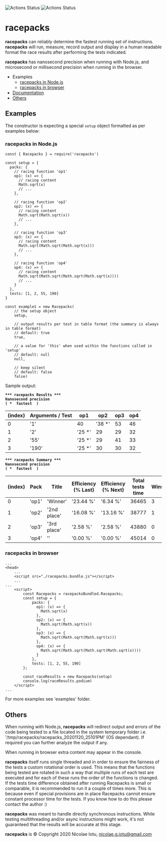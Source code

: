 ![Actions Status](https://github.com/NicolaeIotu/racepacks/workflows/tests/badge.svg)
![Actions Status](https://github.com/NicolaeIotu/racepacks/workflows/standard%20code%20style/badge.svg)

# racepacks

**racepacks** can reliably determine the fastest running set of instructions.
**racepacks** will run, measure, record output and display in a human readable format the race results after
 performing the tests indicated.
     
**racepacks** has nanosecond precision when running with Node.js, and microsecond or millisecond precision when
 running in the browser.

* Examples
  * [racepacks in Node.js](#racepacks-in-nodejs)
  * [racepacks in browser](#racepacks-in-browser)
* <a href="https://nicolaeiotu.github.io/racepacks" target="_blank" title="racepacks Documentation">Documentation</a>
* [Others](#others)

## Examples
The constructor is expecting a special `setup` object formatted as per examples below:

### racepacks in Node.js
```
const { Racepacks } = require('racepacks')

const setup = {
  packs: {
    // racing function 'op1'
    op1: (x) => {
      // racing content
      Math.sqrt(x)
      // ...
    },

    // racing function 'op2'
    op2: (x) => {
      // racing content
      Math.sqrt(Math.sqrt(x))
      // ...
    },

    // racing function 'op3'
    op3: (x) => {
      // racing content
      Math.sqrt(Math.sqrt(Math.sqrt(x)))
      // ...
    },

    // racing function 'op4'
    op4: (x) => {
      // racing content
      Math.sqrt(Math.sqrt(Math.sqrt(Math.sqrt(x))))
      // ...
    }
  },
  tests: [1, 2, 55, 190]
}

const example1 = new Racepacks(
    // the setup object
    setup, 

    // output results per test in table format (the summary is always in table format)
    // default: true
    true, 

    // a value for 'this' when used within the functions called in 'setup'
    // default: null
    null, 

    // keep silent
    // default: false
    false)
```

Sample output:

**` *** racepacks Results *** `**<br>
**` Nanosecond precision `**<br>
**` ( *  fastest  ) `**
  <table>
  <thead>
    <tr>
      <th>(index)</th>
      <th>Arguments / Test</th>
      <th>op1</th>
      <th>op2</th>
      <th>op3</th>
      <th>op4</th>
    </tr>
  </thead>
  <tbody>
    <tr>
      <td>0</td>
      <td>'1'</td>
      <td>40</td>
      <td>'38 *'</td>
      <td>53</td>
      <td>46</td>
    </tr>
    <tr>
      <td>1</td>
      <td>'2'</td>
      <td>'25 *'</td>
      <td>29</td>
      <td>29</td>
      <td>32</td>
    </tr>
    <tr>
      <td>2</td>
      <td>'55'</td>
      <td>'25 *'</td>
      <td>29</td>
      <td>41</td>
      <td>33</td>
    </tr>
    <tr>
      <td>3</td>
      <td>'190'</td>
      <td>'25 *'</td>
      <td>30</td>
      <td>30</td>
      <td>32</td>
    </tr>
  </tbody>
  </table>

**` *** racepacks Summary *** `**<br>
**` Nanosecond precision `**<br>
**` ( *  fastest  ) `**
  <table>
  <thead>
    <tr>
      <th>(index)</th>
      <th>Pack</th>
      <th>Title</th>
      <th>Efficiency (% Last)</th>
      <th>Efficiency (% Next)</th>
      <th>Total tests time</th>
      <th>Wins</th>
      <th>Runs</th>
    </tr>
  </thead>
  <tbody>
    <tr>
      <td>0</td>
      <td>'op1'</td>
      <td>'Winner'</td>
      <td>'23.44 %'</td>
      <td>'6.34 %'</td>
      <td>36465</td>
      <td>3</td>
      <td>32</td>
    </tr>
    <tr>
      <td>1</td>
      <td>'op2'</td>
      <td>'2nd place'</td>
      <td>'16.08 %'</td>
      <td>'13.16 %'</td>
      <td>38777</td>
      <td>1</td>
      <td>32</td>
    </tr>
    <tr>
      <td>2</td>
      <td>'op3'</td>
      <td>'3rd place'</td>
      <td>'2.58 %'</td>
      <td>'2.58 %'</td>
      <td>43880</td>
      <td>0</td>
      <td>32</td>
    </tr>
    <tr>
      <td>3</td>
      <td>'op4'</td>
      <td>''</td>
      <td>'0.00 %'</td>
      <td>'0.00 %'</td>
      <td>45014</td>
      <td>0</td>
      <td>32</td>
    </tr>
  </tbody>
  </table>


### racepacks in browser
```
...
<head>
    ...
    <script src="./racepacks.bundle.js"></script>
    ...
...
    <script>
        const Racepacks = racepacksBundled.Racepacks;
        const setup = {
            packs: {
              op1: (x) => {
                Math.sqrt(x)
              },
              op2: (x) => {
                Math.sqrt(Math.sqrt(x))
              },
              op3: (x) => {
                Math.sqrt(Math.sqrt(Math.sqrt(x)))
              },
              op4: (x) => {
                Math.sqrt(Math.sqrt(Math.sqrt(Math.sqrt(x))))
              }
            },
            tests: [1, 2, 55, 190]
        };
        
        const raceResults = new Racepacks(setup)
        console.log(raceResults.podium)
    </script>
...
```

For more examples see 'examples' folder.

## Others
When running with Node.js, **racepacks** will redirect output and errors of the code being tested to a file located
 in the system temporary folder i.e. '/tmp/racepacks/racepacks_20201120_25101PM' (OS dependant). If required you can
 further analyze the output if any.
  
When running in browser extra content may appear in the console.

**racepacks** itself runs single threaded and in order to ensure the fairness of the tests a custom rotational order
 is used. This means that the functions being tested are rotated in such a way that multiple runs of each test are
 executed and for each of these runs the order of the functions is changed. If the tests time difference obtained
 after running Racepacks is small or comparable, it is recommended to run it a couple of times more. This is because
 even if special provisions are in place Racepacks cannot ensure constant processor time for the tests. If you know
 how to do this please contact the author :)
 
**racepacks** was meant to handle directly synchronous instructions. While testing multithreading and/or async
 instructions might work, it's not guaranteed that the results will be accurate at this stage.

**racepacks** is &copy; Copyright 2020 Nicolae Iotu, nicolae.g.iotu@gmail.com
